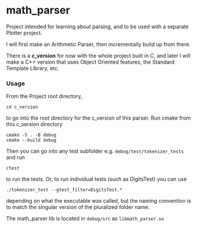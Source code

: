 # math_parser
Project intended for learning about parsing, and to be used with a separate Plotter project.

I will first make an Arithmetic Parser, then incrementally build up from there.

There is a <b>c_version</b> for now with the whole project built in C, and later I will make a C++ version that uses Object Oriented features, the Standard Template Library, etc.


### Usage
From the Project root directory,
```
cd c_version
```
to go into the root directory for the c_version of this parser. 
Run cmake from this c_version directory
```
cmake -S . -B debug
cmake --build debug
```

Then you can go into any test subfolder e.g. `debug/test/tokenizer_tests` and run
```
ctest
```
to run the tests.
Or, to run individual tests (such as DigitsTest) you can use
```
./tokenizer_test --gtest_filter=DigitsTest.*
```
depending on what the executable was called, but the naming convention is to match the singular version of the pluralized folder name.

The math_parser lib is located in `debug/src` as `libmath_parser.so`

